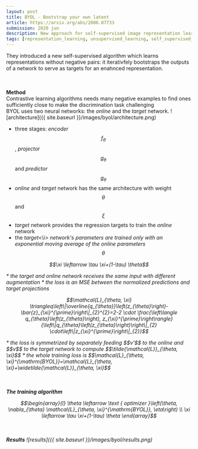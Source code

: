 ```yaml
---
layout: post
title: BYOL - Bootstrap your own latent
article: https://arxiv.org/abs/2006.07733
submission: 2020 jun
description: New approach for self-supervised image representation learning. Use two netoworks, an online and a target network that are trained to predict the representation of the same image with different augmentation. 
tags: [representation_learning, unsupervised_learning, self_supervised_learning]
---
```


They introduced a new self-supervised algorithm which learns representations without negative pairs: it iterativfely bootstraps the outputs of a network to serve as targets for an enahnced representation.

<br/><br/>
<strong>Method</strong>  
Contrastive learning algorithms needs many negative examples to find ones sufficiently close to make the discrimination task challenging  
BYOL uses two neural networks: the <i>online</i> and the <i>target</i> network.
![architecture]({{ site.baseurl }}/images/byol/architecture.png)

* three stages: <i>encoder</i> $$f_{\theta}$$, <i>projector</i> $$g_{\theta}$$ and <i>predictor</i> $$g_{\theta}$$
* <i>online</i> and <i>target</i> network has the same architecture with weight $$\theta$$ and $$\xi$$
* <i>target</i> network provides the regression targets to train the <i>online</i> network 
* the <i>target<\i> network's parameters are trained only with an exponential moving average of the <i>online</i> parameters $$\theta$$
<p align=center>$$\xi \leftarrow \tau \xi+(1-\tau) \theta$$</p>
* the <i>target</i> and <i>online</i> network receives the same input with different augmentation
* the loss is an MSE between the normalized predictions and target projections
<p align=center>$$\mathcal{L}_{\theta, \xi} \triangleq\left\|\overline{q_{\theta}}\left(z_{\theta}\right)-\bar{z}_{\xi}^{\prime}\right\|_{2}^{2}=2-2 \cdot \frac{\left\langle q_{\theta}\left(z_{\theta}\right), z_{\xi}^{\prime}\right\rangle}{\left\|q_{\theta}\left(z_{\theta}\right)\right\|_{2} \cdot\left\|z_{\xi}^{\prime}\right\|_{2}}$$</p>
* the loss is symmetrized by separately feeding $$v'$$ to the <i>online</i> and $$v$$ to the <i>target</i> network to compute $$\tilde{\mathcal{L}}_{\theta, \xi}$$
* the whole training loss is $$\mathcal{L}_{\theta, \xi}^{\mathrm{BYOL}}=\mathcal{L}_{\theta, \xi}+\widetilde{\mathcal{L}}_{\theta, \xi}$$

<br/><br/>
<strong>The training algorithm</strong>  
<p align=center>$$\begin{array}{l}
\theta \leftarrow \text { optimizer }\left(\theta, \nabla_{\theta} \mathcal{L}_{\theta, \xi}^{\mathrm{BYOL}}, \eta\right) \\
\xi \leftarrow \tau \xi+(1-\tau) \theta
\end{array}$$</p>

<br/><br/>
<strong>Results</strong>
![results]({{ site.baseurl }}/images/byol/results.png)

